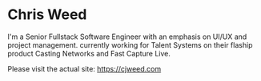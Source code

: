 # Chris Weed

I'm a Senior Fullstack Software Engineer with an emphasis on UI/UX and project management. currently working for Talent Systems on their flaship product Casting Networks and Fast Capture Live.

Please visit the actual site: https://cjweed.com

